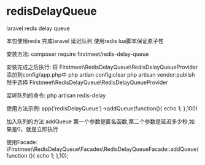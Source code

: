 # redisDelayQueue
laravel redis delay queue

本包使用redis 完成laravel 延迟队列
使用redis lua脚本保证原子性

安装方法:
composer require firstmeet/redis-delay-queue



安装完成之后执行:
将  Firstmeet\RedisDelayQueue\RedisDelayQueueProvider 添加到config/app.php中
php artian config:clear
php artisan vendor:publish 然乎选择  Firstmeet\RedisDelayQueue\RedisDelayQueueProvider

监听队列的命令:
php artisan redis-delay

使用方法示例:
app('redisDelayQueue')->addQueue(function(){
 echo 1;
},100)

加入队列的方法 addQueue
第一个参数是匿名函数,第二个参数是延迟多少秒,如果是0，就是立即执行

使用Facade:
\Firstmeet\RedisDelayQueue\Facades\RedisDelayQueueFacade::addQueue(function (){
        echo 1;
    },10);
